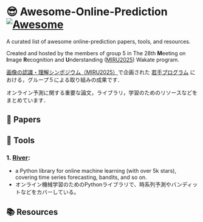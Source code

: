 # 😎 Awesome-Online-Prediction [![Awesome](https://awesome.re/badge.svg)](https://awesome.re)

A curated list of awesome online-prediction papers, tools, and resources.

Created and hosted by the members of group 5 in The 28th **M**eeting on **I**mage **R**ecognition and **U**nderstanding ([MIRU2025](https://cvim.ipsj.or.jp/MIRU2025/index-en.html)) Wakate program.

[画像の認識・理解シンポジウム（MIRU2025）](https://cvim.ipsj.or.jp/MIRU2025/index.html)で企画された [若手プログラム](https://sites.google.com/view/miru2025wakate) における，グループ５による取り組みの成果です．

オンライン予測に関する重要な論文，ライブラリ，学習のためのリソースなどをまとめています．

## 📑 Papers

## 🧰 Tools
### 1. [River](https://github.com/online-ml/river):
  - a Python library for online machine learning (with over 5k stars), covering time series forecasting, bandits, and so on.
  - オンライン機械学習のためのPythonライブラリで、時系列予測やバンディットなどをカバーしている。

## 📚 Resources
